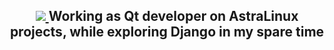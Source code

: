 <div align='center'>
  <h2><a href='https://t.me/eeezz_z'>
    <img src='http://www.w3.org/2000/svg'>
  </a>Working as Qt developer on AstraLinux projects, while exploring Django in my spare time</h2>
</div>
